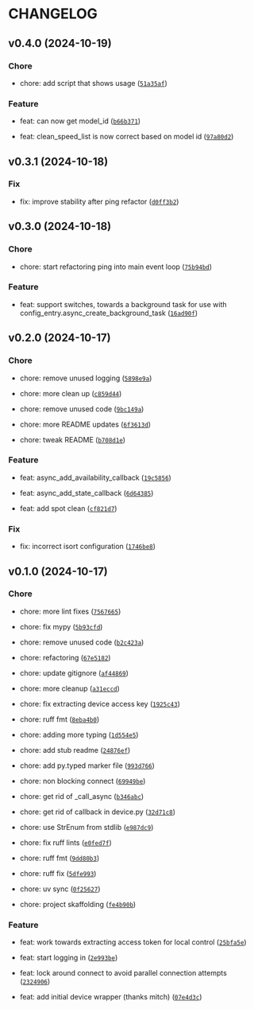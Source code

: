 # CHANGELOG



## v0.4.0 (2024-10-19)

### Chore

* chore: add script that shows usage ([`51a35af`](https://github.com/Jc2k/aioeufyclean/commit/51a35affb51c29869cd77a58a12a7932ad722f94))

### Feature

* feat: can now get model_id ([`b66b371`](https://github.com/Jc2k/aioeufyclean/commit/b66b371019897854b7432cf0fd96283079b26307))

* feat: clean_speed_list is now correct based on model id ([`97a80d2`](https://github.com/Jc2k/aioeufyclean/commit/97a80d205e78a45a94001cb7b82b67140b88d9d5))


## v0.3.1 (2024-10-18)

### Fix

* fix: improve stability after ping refactor ([`d0ff3b2`](https://github.com/Jc2k/aioeufyclean/commit/d0ff3b2c5a848b1d292f249cf38f238fec050f08))


## v0.3.0 (2024-10-18)

### Chore

* chore: start refactoring ping into main event loop ([`75b94bd`](https://github.com/Jc2k/aioeufyclean/commit/75b94bd3c6a6d42b0fa736d53af47dc93114049f))

### Feature

* feat: support switches, towards a background task for use with config_entry.async_create_background_task ([`16ad90f`](https://github.com/Jc2k/aioeufyclean/commit/16ad90fc18134b99b4cc7265273813740d2971b8))


## v0.2.0 (2024-10-17)

### Chore

* chore: remove unused logging ([`5898e9a`](https://github.com/Jc2k/aioeufyclean/commit/5898e9aca2a56a18dac8063ec4423f08be1707d0))

* chore: more clean up ([`c859d44`](https://github.com/Jc2k/aioeufyclean/commit/c859d4498e442473a8986b7504e5f8ea8f5ff9c6))

* chore: remove unused code ([`9bc149a`](https://github.com/Jc2k/aioeufyclean/commit/9bc149a4b1eec7da7d86a9d085fdf73cc5633b5b))

* chore: more README updates ([`6f3613d`](https://github.com/Jc2k/aioeufyclean/commit/6f3613da1d9ce2dd3fe95763d443a3874e7068f5))

* chore: tweak README ([`b708d1e`](https://github.com/Jc2k/aioeufyclean/commit/b708d1ec7317ab5bdbee273180db1776156d7936))

### Feature

* feat: async_add_availability_callback ([`19c5856`](https://github.com/Jc2k/aioeufyclean/commit/19c5856c0989640783d03a3f22982d510b9a985a))

* feat: async_add_state_callback ([`6d64385`](https://github.com/Jc2k/aioeufyclean/commit/6d64385a39b863e2e32e9c9b5a2500e2f19e67e5))

* feat: add spot clean ([`cf821d7`](https://github.com/Jc2k/aioeufyclean/commit/cf821d7209d248436b175696c6810200c725a547))

### Fix

* fix: incorrect isort configuration ([`1746be8`](https://github.com/Jc2k/aioeufyclean/commit/1746be800de83e09893f931befdb557b7b40cd72))


## v0.1.0 (2024-10-17)

### Chore

* chore: more lint fixes ([`7567665`](https://github.com/Jc2k/aioeufyclean/commit/7567665236891962274ad81ad1bbdd355c09daff))

* chore: fix mypy ([`5b93cfd`](https://github.com/Jc2k/aioeufyclean/commit/5b93cfdba0e468ee132fbaf9fa78e5c90593d179))

* chore: remove unused code ([`b2c423a`](https://github.com/Jc2k/aioeufyclean/commit/b2c423a078a5ae96430a14eac48d107b918d9d02))

* chore: refactoring ([`67e5182`](https://github.com/Jc2k/aioeufyclean/commit/67e5182d192f3ff147b3ec1434847324840b235a))

* chore: update gitignore ([`af44869`](https://github.com/Jc2k/aioeufyclean/commit/af448696b384393db3155b8d3ad6b8db4b2f43b2))

* chore: more cleanup ([`a31eccd`](https://github.com/Jc2k/aioeufyclean/commit/a31eccd83aec16beb8564b068724cc1c107dfc67))

* chore: fix extracting device access key ([`1925c43`](https://github.com/Jc2k/aioeufyclean/commit/1925c435d9bbacfbe3acde825b46e79fdd5c1fc2))

* chore: ruff fmt ([`8eba4b0`](https://github.com/Jc2k/aioeufyclean/commit/8eba4b02eecaa7b6728b3255920fa7d9d92e3570))

* chore: adding more typing ([`1d554e5`](https://github.com/Jc2k/aioeufyclean/commit/1d554e57f027a599f8e6abc8e46c60dad437d3bb))

* chore: add stub readme ([`24876ef`](https://github.com/Jc2k/aioeufyclean/commit/24876ef61e50e37c67e9d3b46b47b39bcc0b40cb))

* chore: add py.typed marker file ([`993d766`](https://github.com/Jc2k/aioeufyclean/commit/993d76616d97e0908b393e4c7abaeacb7f8d38a0))

* chore: non blocking connect ([`69949be`](https://github.com/Jc2k/aioeufyclean/commit/69949be183fea5d88c44db74c88e536b2c5b3cb3))

* chore: get rid of _call_async ([`b346abc`](https://github.com/Jc2k/aioeufyclean/commit/b346abc048b1386ca18239a854baa6c5cc1290e9))

* chore: get rid of callback in device.py ([`32d71c8`](https://github.com/Jc2k/aioeufyclean/commit/32d71c8dce18215842b78af3ab2e008354f2d626))

* chore: use StrEnum from stdlib ([`e987dc9`](https://github.com/Jc2k/aioeufyclean/commit/e987dc9a9c8ece8d79389591f552512ed623930e))

* chore: fix ruff lints ([`e0fed7f`](https://github.com/Jc2k/aioeufyclean/commit/e0fed7fcae4a474b99052c405d286a94b8bc7567))

* chore: ruff fmt ([`9dd80b3`](https://github.com/Jc2k/aioeufyclean/commit/9dd80b39e94376667fca5471553c2c28f5eb5080))

* chore: ruff fix ([`5dfe993`](https://github.com/Jc2k/aioeufyclean/commit/5dfe993a066ca2118f025ae8f90f00ae62af8f66))

* chore: uv sync ([`0f25627`](https://github.com/Jc2k/aioeufyclean/commit/0f25627d20138b5f9d1bfc3a4f67d349a8b9efb2))

* chore: project skaffolding ([`fe4b90b`](https://github.com/Jc2k/aioeufyclean/commit/fe4b90b16d30bd87b4e8d07283a3f8fe31d92860))

### Feature

* feat: work towards extracting access token for local control ([`25bfa5e`](https://github.com/Jc2k/aioeufyclean/commit/25bfa5efa537ab62d167075f79cec49efd6e9395))

* feat: start logging in ([`2e993be`](https://github.com/Jc2k/aioeufyclean/commit/2e993bede93e18d89aef7cac9dc2a3e25ba3dd05))

* feat: lock around connect to avoid parallel connection attempts ([`2324906`](https://github.com/Jc2k/aioeufyclean/commit/232490639928d4b23cf9ae138a28d8381eb6ff23))

* feat: add initial device wrapper (thanks mitch) ([`07e4d3c`](https://github.com/Jc2k/aioeufyclean/commit/07e4d3c54fdd3389b6b7af1ebca1473220be261a))
